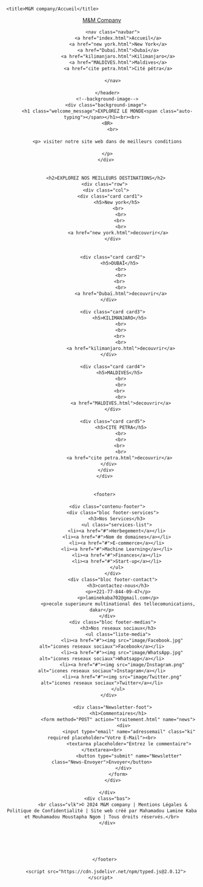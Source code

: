 <!DOCTYPE html>
<html lang="en">
<head>
    <meta charset="UTF-8">
    <meta name="viewport" content="width=device-width, initial-scale=1.0">
    <link
    href="https://cdn.jsdelivr.net/npm/remixicon@4.2.0/fonts/remixicon.css"
    rel="stylesheet"
/>
    <link rel="stylesheet" href="index.css">
    
    <title>M&M company/Accueil</title>
</head>
<body>
        <header class="header">
            <a href="#" id="logo">M&M <span>Company</span></a>

            <nav class="navbar">
                <a href="index.html">Accueil</a>
                <a href="new york.html">New York</a>
                <a href="Dubaï.html">Dubaï</a>
                <a href="kilimanjaro.html">Kilimanjaro</a>
                <a href="MALDIVES.html">Maldives</a>
                <a href="cite petra.html">Cité pétra</a>

            </nav>
           
        </header>
        <!--background-image-->
       <div class="background-image">
        <h1 class="welcome_message">EXPLOREZ LE MONDE<span class="auto-typing"></span></h1><br><br>
        <BR>
            <br>
            
        <p> visiter notre site web dans de meilleurs conditions

        </p>
       </div>
        
        
       <h2>EXPLOREZ NOS MEILLEURS DESTINATIONS</h2>
      <div class="row">
       <div class="col">
          <div class="card card1">
                <h5>New york</h5> 
                <br>
                  <br>
                  <br> 
                  <br>
                <a href="new york.html">decouvrir</a>
            </div>
        

            <div class="card card2">
                  <h5>DUBAÏ</h5> 
                  <br>
                  <br>
                  <br> 
                  <br>
                  <a href="Dubaï.html">decouvrir</a>
          </div> 

            <div class="card card3">
                  <h5>KILIMANJARO</h5> 
                  <br>
                  <br>
                  <br> 
                  <br>
                  <a href="kilimanjaro.html">decouvrir</a>
          </div> 

            <div class="card card4">
                  <h5>MALDIVES</h5> 
                  <br>
                  <br>
                  <br> 
                  <br>
                  <a href="MALDIVES.html">decouvrir</a>
            </div>

            <div class="card card5">
                  <h5>CITE PETRA</h5>
                  <br>
                  <br>
                  <br> 
                  <br>
                 <a href="cite petra.html">decouvrir</a>
          </div> 
       </div>
      </div>

      
      <footer>
        
        <div class="contenu-footer">
            <div class="bloc footer-services">
               <h3>Nos Services</h3>
               <ul class="services-list">
               <li><a href="#">Herbegement</a></li>
               <li><a href="#">Nom de domaines</a></li>
               <li><a href="#">E-commerce</a></li>
               <li><a href="#">Machine Learning</a></li>
               <li><a href="#">Finances</a></li>
               <li><a href="#">Start-up</a></li>
               </ul>
            </div>
            <div class="bloc footer-contact">
                <h3>contactez-nous</h3>
                <p>+221-77-844-09-47</p>
                <p>laminekaba702@gmail.com</p>
                <p>ecole superieure multinational des tellecomunications, dakar</p>
            </div>    
            <div class="bloc footer-medias">
                <h3>Nos reseaux sociaux</h3>
                <ul class="liste-media">
                   <li><a href="#"><img src="image/Facebook.jpg" alt="icones reseaux sociaux">Facebook</a></li>
                   <li><a href="#"><img src="image/WhatsApp.jpg" alt="icones reseaux sociaux">Whatsapp</a></li>
                   <li><a href="#"><img src="image/Instagram.png" alt="icones reseaux sociaux">Instagram</a></li>
                   <li><a href="#"><img src="image/Twitter.png" alt="icones reseaux sociaux">Twitter</a></li>
                </ul>
            </div>   
            
            <div class="Newsletter-foot">
                <h1>Commentaires</h1>
                <form method="POST" action="traitement.html" name="news">
                    <div>
                        <input type="email" name="adressemail" class="ki" required placeholder="Votre E-Mail"><br>
                        <textarea placeholder="Entrez le commentaire"></textarea><br>
                        <button type="submit" name="Newsletter" class="News-Envoyer">Envoyer</button>
                    </div>
                </form>
            </div>
            
        </div>
        <div class="bas">
            <br class="vlk">© 2024 M&M company | Mentions Légales & Politique de Confidentialité | Site web créé par Mahamadou Lamine Kaba et Mouhamadou Moustapha Ngom | Tous droits réservés.</br>
        </div>
            


    
    
      </footer>
       
       <script src="https://cdn.jsdelivr.net/npm/typed.js@2.0.12"></script> 
</body>
</html>
